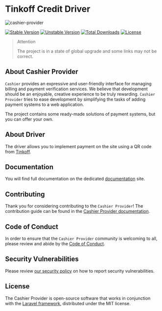 # Tinkoff Credit Driver

![cashier-provider](https://preview.dragon-code.pro/cashier-provider/tinkoff-qr-code.svg?brand=laravel)

[![Stable Version][badge_stable]][link_packagist]
[![Unstable Version][badge_unstable]][link_packagist]
[![Total Downloads][badge_downloads]][link_packagist]
[![License][badge_license]][link_license]

> Attention
>
> The project is in a state of global upgrade and some links may not be correct.

## About Cashier Provider

`Cashier` provides an expressive and user-friendly interface for managing billing and payment verification services.
We believe that development should be an enjoyable, creative experience to be truly rewarding.
`Cashier Provider` tries to ease development by simplifying the tasks of adding payment systems to a web application.

The project contains some ready-made solutions of payment systems, but you can offer your own.

## About Driver

The driver allows you to implement payment on the site using a QR code from [Tinkoff](https://www.tinkoff.ru).

## Documentation

You will find full documentation on the dedicated [documentation](https://github.com/cashier-provider/docs) site.

## Contributing

Thank you for considering contributing to the `Cashier Provider`!
The contribution guide can be found in the [Cashier Provider documentation](https://github.com/cashier-provider/docs).

## Code of Conduct

In order to ensure that the `Cashier Provider` community is welcoming to all, please review and abide by
the [Code of Conduct](https://github.com/cashier-provider/docs).

## Security Vulnerabilities

Please review [our security policy](https://github.com/cashier-provider/docs) on how to report security vulnerabilities.

## License

The Cashier Provider is open-source software that works in conjunction with
the [Laravel framework](https://laravel.com/), distributed under the MIT license.

[badge_downloads]:      https://img.shields.io/packagist/dt/cashier-provider/tinkoff-qr.svg?style=flat-square

[badge_license]:        https://img.shields.io/packagist/l/cashier-provider/tinkoff-qr.svg?style=flat-square

[badge_stable]:         https://img.shields.io/github/v/release/cashier-provider/tinkoff-qr?label=stable&style=flat-square

[badge_unstable]:       https://img.shields.io/badge/unstable-dev--main-orange?style=flat-square

[link_license]:         LICENSE

[link_packagist]:       https://packagist.org/packages/cashier-provider/tinkoff-qr
